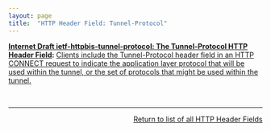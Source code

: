 ```yaml
---
layout: page
title:  "HTTP Header Field: Tunnel-Protocol"
---
```


**[Internet Draft ietf-httpbis-tunnel-protocol: The Tunnel-Protocol HTTP Header Field](/specs/IETF/I-D/ietf-httpbis-tunnel-protocol "This specification allows HTTP CONNECT requests to indicate what protocol will be used within the tunnel once established, using the Tunnel-Protocol header field."):** [Clients include the Tunnel-Protocol header field in an HTTP CONNECT request to indicate the application layer protocol that will be used within the tunnel, or the set of protocols that might be used within the tunnel.](http://tools.ietf.org/html/draft-ietf-httpbis-tunnel-protocol#section-2)

<br/>
<hr/>

<p style="text-align: right"><a href="../http-headers">Return to list of all HTTP Header Fields</a></p>